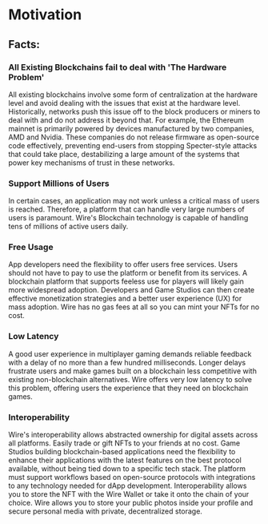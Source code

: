 # Motivation

## Facts:

### All Existing Blockchains fail to deal with 'The Hardware Problem'

All existing blockchains involve some form of centralization at the hardware level and avoid dealing with the issues that exist at the hardware level. Historically, networks push this issue off to the block producers or miners to deal with and do not address it beyond that. For example, the Ethereum mainnet is primarily powered by devices manufactured by two companies, AMD and Nvidia. These companies do not release firmware as open-source code effectively, preventing end-users from stopping Specter-style attacks that could take place, destabilizing a large amount of the systems that power key mechanisms of trust in these networks.

### Support Millions of Users

In certain cases, an application may not work unless a critical mass of users is reached. Therefore, a platform that can handle very large numbers of users is paramount. Wire's Blockchain technology is capable of handling tens of millions of active users daily.

### Free Usage

App developers need the flexibility to offer users free services. Users should not have to pay to use the platform or benefit from its services. A blockchain platform that supports feeless use for players will likely gain more widespread adoption. Developers and Game Studios can then create effective monetization strategies and a better user experience (UX) for mass adoption. Wire has no gas fees at all so you can mint your NFTs for no cost.

### Low Latency

A good user experience in multiplayer gaming demands reliable feedback with a delay of no more than a few hundred milliseconds. Longer delays frustrate users and make games built on a blockchain less competitive with existing non-blockchain alternatives. Wire offers very low latency to solve this problem, offering users the experience that they need on blockchain games.

### Interoperability

Wire's interoperability allows abstracted ownership for digital assets across all platforms. Easily trade or gift NFTs to your friends at no cost. Game Studios building blockchain-based applications need the flexibility to enhance their applications with the latest features on the best protocol available, without being tied down to a specific tech stack. The platform must support workflows based on open-source protocols with integrations to any technology needed for dApp development. Interoperability allows you to  store the NFT with the Wire Wallet or take it onto the chain of your choice. Wire allows you to store your public photos inside your profile and secure personal media with private, decentralized storage.
